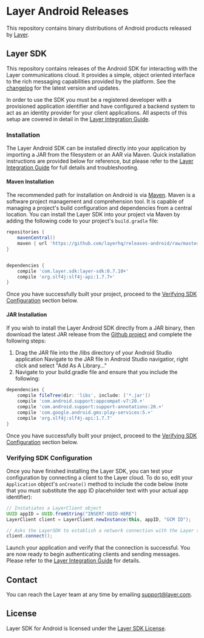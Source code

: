 # Layer Android Releases

This repository contains binary distributions of Android products released by [Layer](http://layer.com).

## Layer SDK

This repository contains releases of the Android SDK for interacting with the Layer communications cloud. It provides a simple, object oriented interface to the rich messaging capabilities provided by the platform.  See the [changelog](releases/com/layer/sdk/layer-sdk/CHANGELOG.md) for the latest version and updates.

In order to use the SDK you must be a registered developer with a provisioned application identifier and have configured a backend system to act as an identity provider for your client applications. All aspects of this setup are covered in detail in the [Layer Integration Guide](https://preview.layer.com/docs/integration).

### Installation

The Layer Android SDK can be installed directly into your application by importing a JAR from the filesystem or an AAR via Maven. Quick installation instructions are provided below for reference, but please refer to the [Layer Integration Guide](https://preview.layer.com/docs/integration) for full details and troubleshooting.

#### Maven Installation

The recommended path for installation on Android is via [Maven](http://maven.apache.org/). Maven is a software project management and comprehension tool. It is capable of managing a project's build configuration and dependencies from a central location. You can install the Layer SDK into your project via Maven by adding the following code to your project's `build.gradle` file:

```groovy
repositories {
    mavenCentral()
    maven { url 'https://github.com/layerhq/releases-android/raw/master/releases/' }
}


dependencies {
    compile 'com.layer.sdk:layer-sdk:0.7.10+'
    compile 'org.slf4j:slf4j-api:1.7.7+'
}
```

Once you have successfully built your project, proceed to the [Verifying SDK Configuration](#verifying-sdk-configuration) section below.

#### JAR Installation

If you wish to install the Layer Android SDK directly from a JAR binary, then download the latest JAR release from the [Github project](https://github.com/layerhq/releases-android/tree/master/releases/com/layer/sdk/layer-sdk) and complete the following steps:

1. Drag the JAR file into the /libs directory of your Android Studio application
Navigate to the JAR file in Android Studio navigatior, right click and select "Add As A Library..."
2. Navigate to your build.gradle file and ensure that you include the following:

```groovy
dependencies {
    compile fileTree(dir: 'libs', include: ['*.jar'])
    compile 'com.android.support:appcompat-v7:20.+'
    compile 'com.android.support:support-annotations:20.+'
    compile 'com.google.android.gms:play-services:5.+'
    compile 'org.slf4j:slf4j-api:1.7.7'
}
```
Once you have successfully built your project, proceed to the [Verifying SDK Configuration](#verifying-sdk-configuration) section below.

### Verifying SDK Configuration

Once you have finished installing the Layer SDK, you can test your configuration by connecting a client to the Layer cloud. To do so, edit your `Application` object's `onCreate()` method to include the code below (note that you must substitute the app ID placeholder text with your actual app identifier):

```java
// Instatiates a LayerClient object
UUID appID = UUID.fromString("INSERT-UUID-HERE")
LayerClient client = LayerClient.newInstance(this, appID, "GCM ID");

// Asks the LayerSDK to establish a network connection with the Layer service
client.connect();
```

Launch your application and verify that the connection is successful. You are now ready to begin authenticating clients and sending messages. Please refer to the [Layer Integration Guide](https://preview.layer.com/docs/integration) for details.

## Contact

You can reach the Layer team at any time by emailing [support@layer.com](mailto:support@layer.com).

## License

Layer SDK for Android is licensed under the [Layer SDK License](LICENSE.md).
